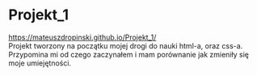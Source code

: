 # Projekt_1

https://mateuszdropinski.github.io/Projekt_1/ <br/>
Projekt tworzony na początku mojej drogi do nauki html-a, oraz css-a. Przypomina mi od czego zaczynałem i mam porównanie jak zmieniły się moje umiejętności. 
